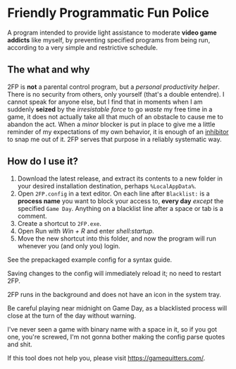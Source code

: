 # Friendly Programmatic Fun Police
A program intended to provide light assistance to moderate **video game addicts** like myself, by preventing specified programs from being run, according to a very simple and restrictive schedule.


## The what and why
2FP is **not** a parental control program, but a *personal productivity helper*. There is no security from others, only yourself (that's a double entendre). I cannot speak for anyone else, but I find that in moments when I am suddenly **seized** by the *irresistable force* to go *waste* my free time in a game, it does not actually take all that much of an obstacle to cause me to abandon the act. When a *minor* blocker is put in place to give me a little reminder of my expectations of my own behavior, it is enough of an [inhibitor](https://rogerabrantes.wordpress.com/2011/09/21/unveiling-the-myth-of-reinforcers-and-punishers/ "This guy is the founder of the online animal training school I go to.") to snap me out of it. 2FP serves that purpose in a reliably systematic way.


## How do I use it?
1. Download the latest release, and extract its contents to a new folder in your desired installation destination, perhaps `%LocalAppData%`.
1. Open `2FP.config` in a text editor. On each line after `Blacklist:` is a **process name** you want to block your access to, **every day** *except* the specified `Game Day`. Anything on a blacklist line after a space or tab is a comment.
1. Create a shortcut to `2FP.exe`.
1. Open Run with *Win + R* and enter *shell:startup*.
1. Move the new shortcut into this folder, and now the program will run whenever you (and only you) login.

See the prepackaged example config for a syntax guide.

Saving changes to the config will immediately reload it; no need to restart 2FP.

2FP runs in the background and does not have an icon in the system tray.

Be careful playing near midnight on Game Day, as a blacklisted process will close at the turn of the day without warning.

I've never seen a game with binary name with a space in it, so if you got one, you're screwed, I'm not gonna bother making the config parse quotes and shit.

If this tool does not help you, please visit https://gamequitters.com/.